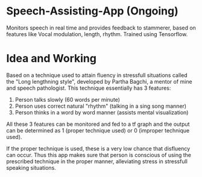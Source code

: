 # Speech-Assisting-App (Ongoing)
Monitors speech in real time and provides feedback to stammerer, based on features like Vocal modulation, length, rhythm. Trained using Tensorflow. 

# Idea and Working
Based on a technique used to attain fluency in stressfull situations called the "Long lengthning style", developed by Partha Bagchi, a mentor of mine and speech pathologist.
This technique essentially has 3 features:
1. Person talks slowly (60 words per minute)
2. Person uses correct natural "rhythm" (talking in a sing song manner)
3. Person thinks in a word by word manner (assists mental visualization)

All these 3 features can be monitored and fed to a tf graph and the output can be determined as 1 (proper technique used) or 0 (improper technique used).

If the proper technique is used, these is a very low chance that disfluency can occur. Thus this app makes sure that person is conscious of using the prescribed technique in the proper manner, alleviating stress in stressfull speaking situations. 


